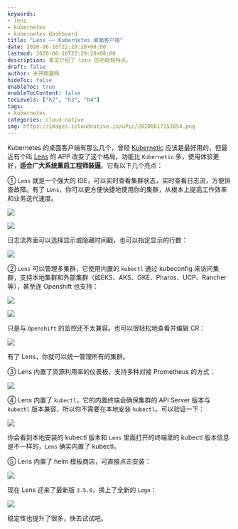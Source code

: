 ```yaml
---
keywords:
- lens
- kubernetes
- kubernetes dashboard
title: "Lens —— Kubernetes 桌面客户端"
date: 2020-06-16T22:29:28+08:00
lastmod: 2020-06-16T22:29:28+08:00
description: 本文介绍了 lens 的功能和特点。
draft: false
author: 米开朗基杨 
hideToc: false
enableToc: true
enableTocContent: false
tocLevels: ["h2", "h3", "h4"]
tags:
- kubernetes
categories: cloud-native
img: https://images.icloudnative.io/uPic/20200617151854.png
---
```


Kubernetes 的桌面客户端有那么几个，曾经 [Kubernetic](https://kubernetic.com/) 应该是最好用的，但最近有个叫 [Lens](https://github.com/lensapp/lens) 的 APP 改变了这个格局，功能比 `Kubernetic` 多，使用体验更好，**适合广大系统重启工程师装逼**。它有以下几个亮点：

① `Lens` 就是一个强大的 IDE，可以实时查看集群状态，实时查看日志流，方便排查故障。有了 `Lens`，你可以更方便快捷地使用你的集群，从根本上提高工作效率和业务迭代速度。

![](https://images.icloudnative.io/uPic/20200616233929.png)

![](https://images.icloudnative.io/uPic/20200616234001.png)

日志流界面可以选择显示或隐藏时间戳，也可以指定显示的行数：

![](https://images.icloudnative.io/uPic/20200616234511.png)

② `Lens` 可以管理多集群，它使用内置的 `kubectl` 通过 kubeconfig 来访问集群，支持本地集群和外部集群（如EKS、AKS、GKE、Pharos、UCP、Rancher 等），甚至连 Openshift 也支持：

![](https://images.icloudnative.io/uPic/20200616232741.png)

![](https://images.icloudnative.io/uPic/20200616232934.png)

只是与 `Openshift` 的监控还不太兼容。也可以很轻松地查看并编辑 CR：

![](https://images.icloudnative.io/uPic/20200616233755.png)

有了 Lens，你就可以统一管理所有的集群。

③ Lens 内置了资源利用率的仪表板，支持多种对接 Prometheus 的方式：

![](https://images.icloudnative.io/uPic/20200616235516.png)

④ Lens 内置了 `kubectl`，它的内置终端会确保集群的 API Server 版本与 `kubectl` 版本兼容，所以你不需要在本地安装 `kubectl`。可以验证一下：

![](https://images.icloudnative.io/uPic/20200617000257.png)

你会看到本地安装的 kubectl 版本和 `Lens` 里面打开的终端里的 kubectl 版本信息是不一样的，`Lens` 确实内置了 kubectl。

⑤ Lens 内置了 helm 模板商店，可直接点击安装：

![](https://images.icloudnative.io/uPic/20200617000954.png)

现在 Lens 迎来了最新版 `3.5.0`，换上了全新的 `Logo`：

![](https://images.icloudnative.io/uPic/20200617001224.png)

稳定性也提升了很多，快去试试吧。
